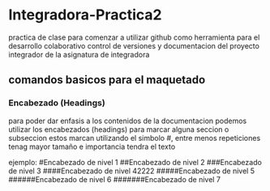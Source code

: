 # Integradora-Practica2
practica de clase para comenzar a utilizar github como herramienta para el desarrollo colaborativo control de versiones y documentacion del proyecto integrador de la asignatura de integradora

## comandos basicos  para el maquetado

### Encabezado (Headings)
para poder dar enfasis a los contenidos de la documentacion podemos utilizar los encabezados (headings)
para marcar alguna seccion o subseccion estos marcan utilizando el simbolo #, entre menos repeticiones tenag mayor tamaño  e importancia tendra el texto

ejemplo:
#Encabezado de nivel 1
##Encabezado de nivel 2
###Encabezado de nivel 3
####Encabezado de nivel 42222
#####Encabezado de nivel 5
######Encabezado de nivel 6
#######Encabezado de nivel 7
